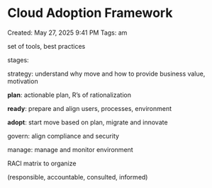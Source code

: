 # Cloud Adoption Framework

Created: May 27, 2025 9:41 PM
Tags: am

set of tools, best practices

stages:

strategy: understand why move and how to provide business value, motivation

**plan**: actionable plan, R’s of rationalization

**ready**: prepare and align users, processes, environment

**adopt**: start move based on plan, migrate and innovate

govern: align compliance and security

manage: manage and monitor environment

RACI matrix to organize

(responsible, accountable, consulted, informed)